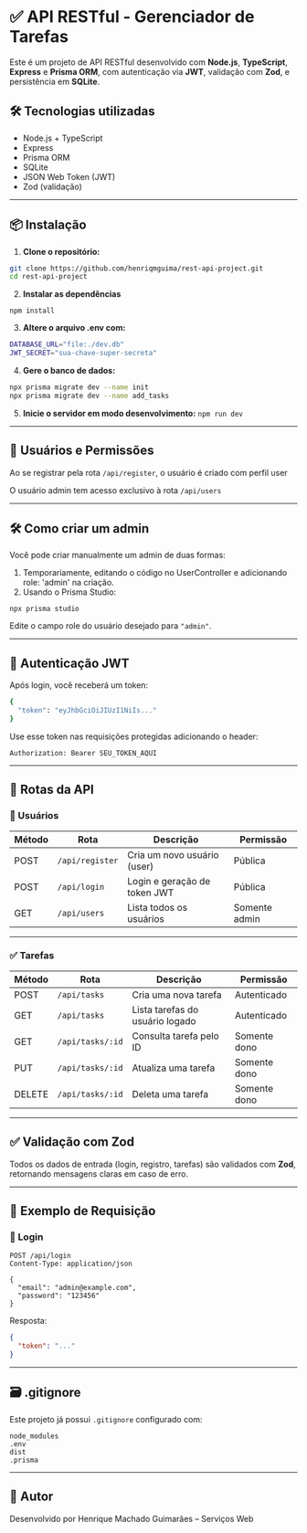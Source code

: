 # ✅ API RESTful - Gerenciador de Tarefas

Este é um projeto de API RESTful desenvolvido com **Node.js**, **TypeScript**, **Express** e **Prisma ORM**, com autenticação via **JWT**, validação com **Zod**, e persistência em **SQLite**.

## 🛠 Tecnologias utilizadas

- Node.js + TypeScript
- Express
- Prisma ORM
- SQLite
- JSON Web Token (JWT)
- Zod (validação)

---

## 📦 Instalação

1. **Clone o repositório:**

```bash
git clone https://github.com/henriqmguima/rest-api-project.git
cd rest-api-project
```

2. **Instalar as dependências**
```
npm install
```

3. **Altere o arquivo .env com:**
```bash
DATABASE_URL="file:./dev.db"
JWT_SECRET="sua-chave-super-secreta"
```

4. **Gere o banco de dados:**
```bash
npx prisma migrate dev --name init
npx prisma migrate dev --name add_tasks
```

5. **Inicie o servidor em modo desenvolvimento:**
```npm run dev```

---

## 👥 Usuários e Permissões

Ao se registrar pela rota ```/api/register```, o usuário é criado com perfil user

O usuário admin tem acesso exclusivo à rota ```/api/users```

---

## 🛠 Como criar um admin
Você pode criar manualmente um admin de duas formas:

1. Temporariamente, editando o código no UserController e adicionando role: 'admin' na criação.
2. Usando o Prisma Studio:

```npx prisma studio```

Edite o campo role do usuário desejado para ```"admin"```.

---

## 🔐 Autenticação JWT
Após login, você receberá um token:

```bash
{
  "token": "eyJhbGciOiJIUzI1NiIs..."
}
```

Use esse token nas requisições protegidas adicionando o header:

```Authorization: Bearer SEU_TOKEN_AQUI```

---

## 🔁 Rotas da API

### 🧍 Usuários

| Método | Rota            | Descrição                       | Permissão         |
|--------|------------------|----------------------------------|-------------------|
| POST   | `/api/register`  | Cria um novo usuário (user)     | Pública           |
| POST   | `/api/login`     | Login e geração de token JWT    | Pública           |
| GET    | `/api/users`     | Lista todos os usuários         | Somente admin     |

---

### ✅ Tarefas

| Método | Rota              | Descrição                       | Permissão         |
|--------|-------------------|----------------------------------|-------------------|
| POST   | `/api/tasks`      | Cria uma nova tarefa            | Autenticado       |
| GET    | `/api/tasks`      | Lista tarefas do usuário logado | Autenticado       |
| GET    | `/api/tasks/:id`  | Consulta tarefa pelo ID         | Somente dono      |
| PUT    | `/api/tasks/:id`  | Atualiza uma tarefa             | Somente dono      |
| DELETE | `/api/tasks/:id`  | Deleta uma tarefa               | Somente dono      |

---

## ✅ Validação com Zod

Todos os dados de entrada (login, registro, tarefas) são validados com **Zod**, retornando mensagens claras em caso de erro.

---

## 🧾 Exemplo de Requisição

### 🔐 Login

```http
POST /api/login
Content-Type: application/json

{
  "email": "admin@example.com",
  "password": "123456"
}
```

Resposta:

```json
{
  "token": "..."
}
```

---

## 🗃️ .gitignore

Este projeto já possui `.gitignore` configurado com:

```
node_modules
.env
dist
.prisma
```

---

## 🙌 Autor

Desenvolvido por Henrique Machado Guimarães – Serviços Web
